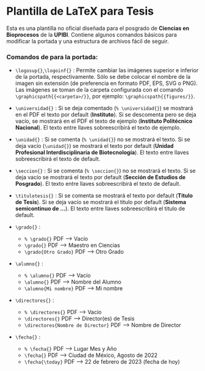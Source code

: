 # Plantilla de LaTeX para Tesis
Esta es una plantilla no oficial diseñada para el posgrado de **Ciencias en Bioprocesos** de la **UPIBI**. Contiene algunos comandos básicos para modificar la portada y una estructura de archivos fácil de seguir.

### Comandos de para la portada:
- `\logosup{}`,`\logoinf{}` : Permite cambiar las imágenes superior e inferior de la portada, respectivamente. Sólo se debe colocar el nombre de la imagen sin extensión (de preferencia en formato PDF, EPS, SVG o PNG). Las imágenes se toman de la carpeta configurada con el comando `\graphicspath{{<carpeta>/}}`, por ejemplo: `\graphicspath{{figures/}}`.


- `\universidad{}` : Si se deja comentado (`% \universidad{}`) se mostrará en el PDF el texto por default (**Instituto**). Si se descomenta pero se deja vacío, se mostrará en el PDF el texto de ejemplo (**Instituto Politécnico Nacional**). El texto entre llaves sobreescribirá el texto de ejemplo.

- `\unidad{}` : Si se comenta (`% \unidad{}`) no se mostrará el texto. Si se deja vacío (`\unidad{}`) se mostrará el texto por default (**Unidad Profesional Interdisciplinaria de Biotecnología**). El texto entre llaves sobreescribirá el texto de default.

- `\seccion{}` : Si se comenta (`% \seccion{}`) no se mostrará el texto. Si se deja vacío se mostrará el texto por default (**Sección de Estudios de Posgrado**). El texto entre llaves sobreescribirá el texto de default.

- `\titulotesis{}` : Si se comenta se mostrará el texto por default (**Titulo de Tesis**). Si se deja vacío se mostrará el titulo por default (**Sistema semicontinuo de ...**). El texto entre llaves sobreescribirá el titulo de default.

- `\grado{}` :
    - `% \grado{}` PDF --> Vacío
    - `\grado{}` PDF --> Maestro en Ciencias
    - `\grado{Otro Grado}` PDF --> Otro Grado

- `\alumno{}` :
    - `% \alumno{}` PDF --> Vacío
    - `\alumno{}` PDF --> Nombre del Alumno
    - `\alumno{Mi nombre}` PDF --> Mi nombre

- `\directores{}` :
    - `% \directores{}` PDF --> Vacío
    - `\directores{}` PDF --> Director(es) de Tesis
    - `\directores{Nombre de Director}` PDF --> Nombre de Director

- `\fecha{}` :
    - `% \fecha{}` PDF --> Lugar Mes y Año
    - `\fecha{}` PDF --> Ciudad de México, Agosto de 2022
    - `\fecha{\today}` PDF --> 22 de febrero de 2023 (fecha de hoy)

